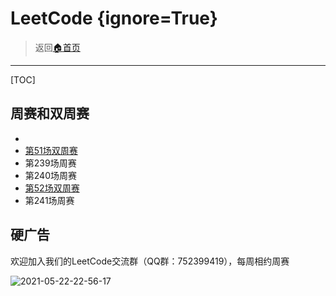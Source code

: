 # LeetCode {ignore=True}
> 返回[:house:首页](../index.html)


---------------------
[TOC]

## 周赛和双周赛
-
- [第51场双周赛](./bi-week/51.html)
- 第239场周赛
- 第240场周赛
- [第52场双周赛](./bi-week/52.html)
- 第241场周赛

## 硬广告
欢迎加入我们的LeetCode交流群（QQ群：752399419），每周相约周赛

![2021-05-22-22-56-17](http://cdn.dianhsu.top/vscode/2021-05-22-22-56-17.png)
